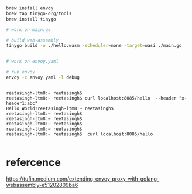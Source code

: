 ```bash


brew install envoy
brew tap tinygo-org/tools
brew install tinygo

# work on main.go

# build web-assembly
tinygo build -o ./hello.wasm -scheduler=none -target=wasi ./main.go


# work on envoy.yaml

# run envoy
envoy -c envoy.yaml -l debug

```

```output

reetasingh-ltm8:~ reetasingh$ 
reetasingh-ltm8:~ reetasingh$ curl localhost:8085/hello  --header "x-header1:abc" 
Hello World!reetasingh-ltm8:~ reetasingh$ 
reetasingh-ltm8:~ reetasingh$ 
reetasingh-ltm8:~ reetasingh$ 
reetasingh-ltm8:~ reetasingh$ 
reetasingh-ltm8:~ reetasingh$ 
reetasingh-ltm8:~ reetasingh$  curl localhost:8085/hello


```

# refercence 
https://tufin.medium.com/extending-envoy-proxy-with-golang-webassembly-e51202809ba6
